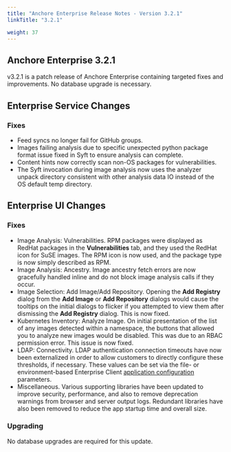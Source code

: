 ```yaml
---
title: "Anchore Enterprise Release Notes - Version 3.2.1"
linkTitle: "3.2.1"

weight: 37
---
```


## Anchore Enterprise 3.2.1

v3.2.1 is a patch release of Anchore Enterprise containing targeted fixes and improvements. No database upgrade is necessary.

## Enterprise Service Changes

### Fixes
- Feed syncs no longer fail for GitHub groups.
- Images failing analysis due to specific unexpected python package format issue fixed in Syft to ensure analysis can complete.
- Content hints now correctly scan non-OS packages for vulnerabilities.
- The Syft invocation during image analysis now uses the analyzer unpack directory consistent with other analysis data IO instead of the OS default temp directory.

## Enterprise UI Changes

### Fixes

- Image Analysis: Vulnerabilities. RPM packages were displayed as RedHat packages in the **Vulnerabilities** tab, and they used the RedHat icon for SuSE images. The RPM icon is now used, and the package type is now simply described as RPM.
- Image Analysis: Ancestry. Image ancestry fetch errors are now gracefully handled inline and do not block image analysis calls if they occur.
- Image Selection: Add Image/Add Repository. Opening the **Add Registry** dialog from the **Add Image** or **Add Repository** dialogs would cause the tooltips on the initial dialogs to flicker if you attempted to view them after dismissing the **Add Registry** dialog. This is now fixed.
- Kubernetes Inventory: Analyze Image. On initial presentation of the list of any images detected within a namespace, the buttons that allowed you to analyze new images would be disabled. This was due to an RBAC permission error. This issue is now fixed.
- LDAP: Connectivity. LDAP authentication connection timeouts have now been externalized in order to allow customers to directly configure these thresholds, if necessary. These values can be set via the file- or environment-based Enterprise Client [application configuration](https://docs.anchore.com/current/docs/installation/ui/ui_configuration) parameters.
- Miscellaneous. Various supporting libraries have been updated to improve security, performance, and also to remove deprecation warnings from browser and server output logs. Redundant libraries have also been removed to reduce the app startup time and overall size.

### Upgrading
No database upgrades are required for this update.

